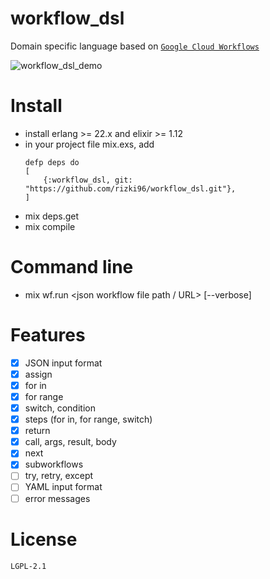 # workflow_dsl
Domain specific language based on [`Google Cloud Workflows`](https://cloud.google.com/workflows/docs/reference/syntax)

![workflow_dsl_demo](https://user-images.githubusercontent.com/822394/146069349-a3f237c2-b8c2-4d5c-ba69-32ccdaa7b7ec.gif)
    
# Install
- install erlang >= 22.x and elixir >= 1.12
- in your project file mix.exs, add
    ```
    defp deps do
    [
        {:workflow_dsl, git: "https://github.com/rizki96/workflow_dsl.git"},
    ]
    ```
- mix deps.get
- mix compile

# Command line
- mix wf.run <json workflow file path / URL> [--verbose]

# Features
- [x] JSON input format
- [x] assign
- [x] for in
- [x] for range
- [x] switch, condition
- [x] steps (for in, for range, switch)
- [x] return
- [x] call, args, result, body
- [x] next
- [x] subworkflows
- [ ] try, retry, except
- [ ] YAML input format
- [ ] error messages

# License
    LGPL-2.1
